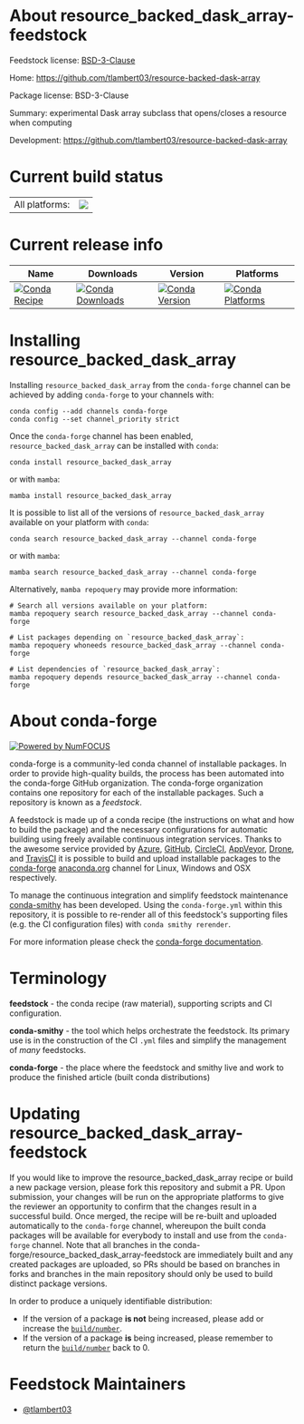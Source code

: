 About resource_backed_dask_array-feedstock
==========================================

Feedstock license: [BSD-3-Clause](https://github.com/conda-forge/resource_backed_dask_array-feedstock/blob/main/LICENSE.txt)

Home: https://github.com/tlambert03/resource-backed-dask-array

Package license: BSD-3-Clause

Summary: experimental Dask array subclass that opens/closes a resource when computing 

Development: https://github.com/tlambert03/resource-backed-dask-array

Current build status
====================


<table><tr><td>All platforms:</td>
    <td>
      <a href="https://dev.azure.com/conda-forge/feedstock-builds/_build/latest?definitionId=15586&branchName=main">
        <img src="https://dev.azure.com/conda-forge/feedstock-builds/_apis/build/status/resource_backed_dask_array-feedstock?branchName=main">
      </a>
    </td>
  </tr>
</table>

Current release info
====================

| Name | Downloads | Version | Platforms |
| --- | --- | --- | --- |
| [![Conda Recipe](https://img.shields.io/badge/recipe-resource_backed_dask_array-green.svg)](https://anaconda.org/conda-forge/resource_backed_dask_array) | [![Conda Downloads](https://img.shields.io/conda/dn/conda-forge/resource_backed_dask_array.svg)](https://anaconda.org/conda-forge/resource_backed_dask_array) | [![Conda Version](https://img.shields.io/conda/vn/conda-forge/resource_backed_dask_array.svg)](https://anaconda.org/conda-forge/resource_backed_dask_array) | [![Conda Platforms](https://img.shields.io/conda/pn/conda-forge/resource_backed_dask_array.svg)](https://anaconda.org/conda-forge/resource_backed_dask_array) |

Installing resource_backed_dask_array
=====================================

Installing `resource_backed_dask_array` from the `conda-forge` channel can be achieved by adding `conda-forge` to your channels with:

```
conda config --add channels conda-forge
conda config --set channel_priority strict
```

Once the `conda-forge` channel has been enabled, `resource_backed_dask_array` can be installed with `conda`:

```
conda install resource_backed_dask_array
```

or with `mamba`:

```
mamba install resource_backed_dask_array
```

It is possible to list all of the versions of `resource_backed_dask_array` available on your platform with `conda`:

```
conda search resource_backed_dask_array --channel conda-forge
```

or with `mamba`:

```
mamba search resource_backed_dask_array --channel conda-forge
```

Alternatively, `mamba repoquery` may provide more information:

```
# Search all versions available on your platform:
mamba repoquery search resource_backed_dask_array --channel conda-forge

# List packages depending on `resource_backed_dask_array`:
mamba repoquery whoneeds resource_backed_dask_array --channel conda-forge

# List dependencies of `resource_backed_dask_array`:
mamba repoquery depends resource_backed_dask_array --channel conda-forge
```


About conda-forge
=================

[![Powered by
NumFOCUS](https://img.shields.io/badge/powered%20by-NumFOCUS-orange.svg?style=flat&colorA=E1523D&colorB=007D8A)](https://numfocus.org)

conda-forge is a community-led conda channel of installable packages.
In order to provide high-quality builds, the process has been automated into the
conda-forge GitHub organization. The conda-forge organization contains one repository
for each of the installable packages. Such a repository is known as a *feedstock*.

A feedstock is made up of a conda recipe (the instructions on what and how to build
the package) and the necessary configurations for automatic building using freely
available continuous integration services. Thanks to the awesome service provided by
[Azure](https://azure.microsoft.com/en-us/services/devops/), [GitHub](https://github.com/),
[CircleCI](https://circleci.com/), [AppVeyor](https://www.appveyor.com/),
[Drone](https://cloud.drone.io/welcome), and [TravisCI](https://travis-ci.com/)
it is possible to build and upload installable packages to the
[conda-forge](https://anaconda.org/conda-forge) [anaconda.org](https://anaconda.org/)
channel for Linux, Windows and OSX respectively.

To manage the continuous integration and simplify feedstock maintenance
[conda-smithy](https://github.com/conda-forge/conda-smithy) has been developed.
Using the ``conda-forge.yml`` within this repository, it is possible to re-render all of
this feedstock's supporting files (e.g. the CI configuration files) with ``conda smithy rerender``.

For more information please check the [conda-forge documentation](https://conda-forge.org/docs/).

Terminology
===========

**feedstock** - the conda recipe (raw material), supporting scripts and CI configuration.

**conda-smithy** - the tool which helps orchestrate the feedstock.
                   Its primary use is in the construction of the CI ``.yml`` files
                   and simplify the management of *many* feedstocks.

**conda-forge** - the place where the feedstock and smithy live and work to
                  produce the finished article (built conda distributions)


Updating resource_backed_dask_array-feedstock
=============================================

If you would like to improve the resource_backed_dask_array recipe or build a new
package version, please fork this repository and submit a PR. Upon submission,
your changes will be run on the appropriate platforms to give the reviewer an
opportunity to confirm that the changes result in a successful build. Once
merged, the recipe will be re-built and uploaded automatically to the
`conda-forge` channel, whereupon the built conda packages will be available for
everybody to install and use from the `conda-forge` channel.
Note that all branches in the conda-forge/resource_backed_dask_array-feedstock are
immediately built and any created packages are uploaded, so PRs should be based
on branches in forks and branches in the main repository should only be used to
build distinct package versions.

In order to produce a uniquely identifiable distribution:
 * If the version of a package **is not** being increased, please add or increase
   the [``build/number``](https://docs.conda.io/projects/conda-build/en/latest/resources/define-metadata.html#build-number-and-string).
 * If the version of a package **is** being increased, please remember to return
   the [``build/number``](https://docs.conda.io/projects/conda-build/en/latest/resources/define-metadata.html#build-number-and-string)
   back to 0.

Feedstock Maintainers
=====================

* [@tlambert03](https://github.com/tlambert03/)

